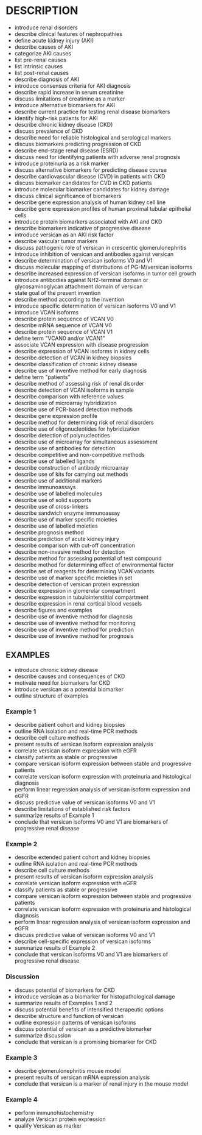 # DESCRIPTION

- introduce renal disorders
- describe clinical features of nephropathies
- define acute kidney injury (AKI)
- describe causes of AKI
- categorize AKI causes
- list pre-renal causes
- list intrinsic causes
- list post-renal causes
- describe diagnosis of AKI
- introduce consensus criteria for AKI diagnosis
- describe rapid increase in serum creatinine
- discuss limitations of creatinine as a marker
- introduce alternative biomarkers for AKI
- describe current practice for testing renal disease biomarkers
- identify high-risk patients for AKI
- describe chronic kidney disease (CKD)
- discuss prevalence of CKD
- describe need for reliable histological and serological markers
- discuss biomarkers predicting progression of CKD
- describe end-stage renal disease (ESRD)
- discuss need for identifying patients with adverse renal prognosis
- introduce proteinuria as a risk marker
- discuss alternative biomarkers for predicting disease course
- describe cardiovascular disease (CVD) in patients with CKD
- discuss biomarker candidates for CVD in CKD patients
- introduce molecular biomarker candidates for kidney damage
- discuss clinical significance of biomarkers
- describe gene expression analysis of human kidney cell line
- describe gene expression profiles of human proximal tubular epithelial cells
- introduce protein biomarkers associated with AKI and CKD
- describe biomarkers indicative of progressive disease
- introduce versican as an AKI risk factor
- describe vascular tumor markers
- discuss pathogenic role of versican in crescentic glomerulonephritis
- introduce inhibition of versican and antibodies against versican
- describe determination of versican isoforms V0 and V1
- discuss molecular mapping of distributions of PG-M/versican isoforms
- describe increased expression of versican isoforms in tumor cell growth
- introduce antibodies against NH2-terminal domain or glycosaminoglycan attachment domain of versican
- state goal of the present invention
- describe method according to the invention
- introduce specific determination of versican isoforms V0 and V1
- introduce VCAN isoforms
- describe protein sequence of VCAN V0
- describe mRNA sequence of VCAN V0
- describe protein sequence of VCAN V1
- define term "VCAN0 and/or VCAN1"
- associate VCAN expression with disease progression
- describe expression of VCAN isoforms in kidney cells
- describe detection of VCAN in kidney biopsies
- describe classification of chronic kidney disease
- describe use of inventive method for early diagnosis
- define term "patients"
- describe method of assessing risk of renal disorder
- describe detection of VCAN isoforms in sample
- describe comparison with reference values
- describe use of microarray hybridization
- describe use of PCR-based detection methods
- describe gene expression profile
- describe method for determining risk of renal disorders
- describe use of oligonucleotides for hybridization
- describe detection of polynucleotides
- describe use of microarray for simultaneous assessment
- describe use of antibodies for detection
- describe competitive and non-competitive methods
- describe use of labelled ligands
- describe construction of antibody microarray
- describe use of kits for carrying out methods
- describe use of additional markers
- describe immunoassays
- describe use of labelled molecules
- describe use of solid supports
- describe use of cross-linkers
- describe sandwich enzyme immunoassay
- describe use of marker specific moieties
- describe use of labelled moieties
- describe prognosis method
- describe prediction of acute kidney injury
- describe comparison with cut-off concentration
- describe non-invasive method for detection
- describe method for assessing potential of test compound
- describe method for determining effect of environmental factor
- describe set of reagents for determining VCAN variants
- describe use of marker specific moieties in set
- describe detection of versican protein expression
- describe expression in glomerular compartment
- describe expression in tubulointerstitial compartment
- describe expression in renal cortical blood vessels
- describe figures and examples
- describe use of inventive method for diagnosis
- describe use of inventive method for monitoring
- describe use of inventive method for prediction
- describe use of inventive method for prognosis

## EXAMPLES

- introduce chronic kidney disease
- describe causes and consequences of CKD
- motivate need for biomarkers for CKD
- introduce versican as a potential biomarker
- outline structure of examples

### Example 1

- describe patient cohort and kidney biopsies
- outline RNA isolation and real-time PCR methods
- describe cell culture methods
- present results of versican isoform expression analysis
- correlate versican isoform expression with eGFR
- classify patients as stable or progressive
- compare versican isoform expression between stable and progressive patients
- correlate versican isoform expression with proteinuria and histological diagnosis
- perform linear regression analysis of versican isoform expression and eGFR
- discuss predictive value of versican isoforms V0 and V1
- describe limitations of established risk factors
- summarize results of Example 1
- conclude that versican isoforms V0 and V1 are biomarkers of progressive renal disease

### Example 2

- describe extended patient cohort and kidney biopsies
- outline RNA isolation and real-time PCR methods
- describe cell culture methods
- present results of versican isoform expression analysis
- correlate versican isoform expression with eGFR
- classify patients as stable or progressive
- compare versican isoform expression between stable and progressive patients
- correlate versican isoform expression with proteinuria and histological diagnosis
- perform linear regression analysis of versican isoform expression and eGFR
- discuss predictive value of versican isoforms V0 and V1
- describe cell-specific expression of versican isoforms
- summarize results of Example 2
- conclude that versican isoforms V0 and V1 are biomarkers of progressive renal disease

### Discussion

- discuss potential of biomarkers for CKD
- introduce versican as a biomarker for histopathological damage
- summarize results of Examples 1 and 2
- discuss potential benefits of intensified therapeutic options
- describe structure and function of versican
- outline expression patterns of versican isoforms
- discuss potential of versican as a predictive biomarker
- summarize discussion
- conclude that versican is a promising biomarker for CKD

### Example 3

- describe glomerulonephritis mouse model
- present results of versican mRNA expression analysis
- conclude that versican is a marker of renal injury in the mouse model

### Example 4

- perform immunohistochemistry
- analyze Versican protein expression
- qualify Versican as marker

